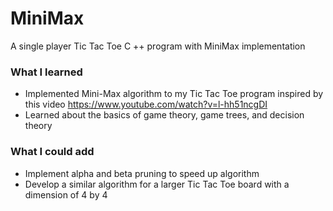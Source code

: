 # MiniMax 
A single player Tic Tac Toe C ++ program with MiniMax implementation 
### What I learned
- Implemented Mini-Max algorithm to my Tic Tac Toe program inspired by this video https://www.youtube.com/watch?v=l-hh51ncgDI
- Learned about the basics of game theory, game trees, and decision theory  
### What I could add
- Implement alpha and beta pruning to speed up algorithm 
- Develop a similar algorithm for a larger Tic Tac Toe board with a dimension of 4 by 4
